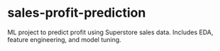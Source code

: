 # sales-profit-prediction
ML project to predict profit using Superstore sales data. Includes EDA, feature engineering, and model tuning.
